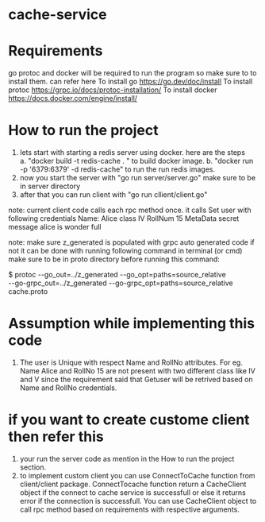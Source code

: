 # cache-service

# Requirements

go protoc and docker will be required to run the program so make sure to to install them. can refer here
To install go https://go.dev/doc/install
To install protoc https://grpc.io/docs/protoc-installation/
To install docker https://docs.docker.com/engine/install/

# How to run the project

1. lets start with starting a redis server using docker. here are the steps  
  a. "docker build -t redis-cache . " to build docker image.
  b. "docker run -p '6379:6379' -d redis-cache" to run the run redis images.
2. now you start the server with "go run server/server.go" make sure to be in server directory
3. after that you can run client with "go run cllient/client.go" 

note: current client code calls each rpc method once. it calls Set user with following credentials 
    Name:     Alice
    class     IV
    RollNum   15
    MetaData  secret message alice is wonder full

note: make sure z_generated is populated with grpc auto generated code if not it can be done with running following command in terminal (or cmd) make sure to be in proto directory before running this command:

  $ protoc --go_out=../z_generated --go_opt=paths=source_relative \
           --go-grpc_out=../z_generated --go-grpc_opt=paths=source_relative \
              cache.proto
  
# Assumption while implementing this code 
1. The user is Unique with respect Name and RollNo attributes. For eg. Name Alice and RollNo 15 are not present with two different class like IV and V since the requirement said that Getuser will be retrived based on Name and RollNo credentials. 

# if you want to create custome client then refer this 
1. your run the server code as mention in the How to run the project section.
2. to implement custom client you can use ConnectToCache function from client/client package.
ConnectTocache function return a CacheClient object if the connect to cache service is successfull or else it returns error 
if the connection is successfull. You can use CacheClient object to call rpc method based on requirements with respective arguments.
